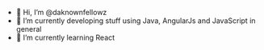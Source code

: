 - 👋 Hi, I’m @daknownfellowz
- 👀 I’m currently developing stuff using Java, AngularJs and JavaScript in general
- 🌱 I’m currently learning React

<!---
daknownfellowz/daknownfellowz is a ✨ special ✨ repository because its `README.md` (this file) appears on your GitHub profile.
You can click the Preview link to take a look at your changes.
--->
